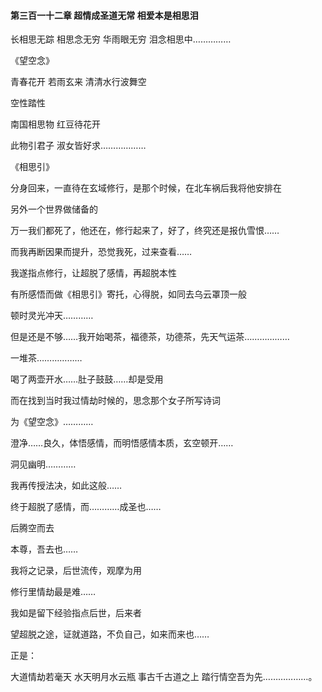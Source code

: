 #### 第三百一十二章 超情成圣道无常 相爱本是相思泪



长相思无踪
相思念无穷
华雨眼无穷
泪念相思中……………

《望空念》


青春花开
若雨玄来
清清水行波舞空

空性踏性

南国相思物
红豆待花开

此物引君子
淑女皆好求………………


《相思引》



分身回来，一直待在玄域修行，是那个时候，在北车祸后我将他安排在

另外一个世界做储备的

万一我们都死了，他还在，修行起来了，好了，终究还是报仇雪恨……


而我再断因果而提升，恐觉我死，过来查看……

我遂指点修行，让超脱了感情，再超脱本性

有所感悟而做《相思引》寄托，心得脱，如同去乌云罩顶一般

顿时灵光冲天…………

但是还是不够……我开始喝茶，福德茶，功德茶，先天气运茶………………


一堆茶………………

喝了两壶开水……肚子鼓鼓……却是受用

而在找到当时我过情劫时候的，思念那个女子所写诗词

为《望空念》…………

澄净……良久，体悟感情，而明悟感情本质，玄空顿开……

洞见幽明…………

我再传授法决，如此这般……

终于超脱了感情，而…………成圣也……

后腾空而去


本尊，吾去也……



我将之记录，后世流传，观摩为用

修行里情劫最是难……

我如是留下经验指点后世，后来者

望超脱之途，证就道路，不负自己，如来而来也……

正是：

大道情劫若毫天
水天明月水云瓶
事古千古道之上
踏行情空吾为先………………。

